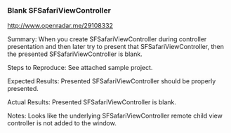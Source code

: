 ### Blank SFSafariViewController

http://www.openradar.me/29108332

Summary:
When you create SFSafariViewController during controller presentation and then later try to present that SFSafariViewController, then the presented SFSafariViewController is blank.

Steps to Reproduce:
See attached sample project.

Expected Results:
Presented SFSafariViewController should be properly presented.

Actual Results:
Presented SFSafariViewController is blank.

Notes:
Looks like the underlying SFSafariViewController remote child view controller is not added to the window.
